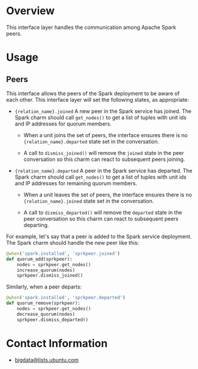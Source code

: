# Overview

This interface layer handles the communication among Apache Spark peers.


# Usage

## Peers

This interface allows the peers of the Spark deployment to be aware of
each other. This interface layer will set the following states, as appropriate:

  * `{relation_name}.joined` A new peer in the Spark service has
  joined. The Spark charm should call `get_nodes()` to get
  a list of tuples with unit ids and IP addresses for quorum members.

    * When a unit joins the set of peers, the interface ensures there
    is no `{relation_name}.departed` state set in the conversation.

    * A call to `dismiss_joined()` will remove the `joined` state in the
    peer conversation so this charm can react to subsequent peers joining.


  * `{relation_name}.departed` A peer in the Spark service has
  departed. The Spark charm should call `get_nodes()` to get
  a list of tuples with unit ids and IP addresses for remaining quorum members.

    * When a unit leaves the set of peers, the interface ensures there
    is no `{relation_name}.joined` state set in the conversation.

    * A call to `dismiss_departed()` will remove the `departed` state in the
    peer conversation so this charm can react to subsequent peers departing.


For example, let's say that a peer is added to the Spark service
deployment. The Spark charm should handle the new peer like this:

```python
@when('spark.installed', 'sprkpeer.joined')
def quorum_add(sprkpeer):
    nodes = sprkpeer.get_nodes()
    increase_quorum(nodes)
    sprkpeer.dismiss_joined()
```

Similarly, when a peer departs:

```python
@when('spark.installed', 'sprkpeer.departed')
def quorum_remove(sprkpeer):
    nodes = sprkpeer.get_nodes()
    decrease_quorum(nodes)
    sprkpeer.dismiss_departed()
```


# Contact Information

- <bigdata@lists.ubuntu.com>
